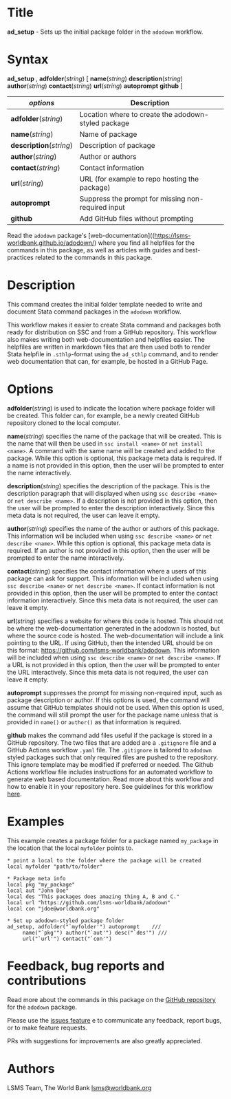 # Title

__ad_setup__ - Sets up the initial package folder in the `adodown` workflow.

# Syntax

__ad_setup__ , __**adf**older__(_string_) [ __**n**ame__(_string_) __**d**escription__(_string_) __**a**uthor__(_string_) __**c**ontact__(_string_) __**u**rl__(_string_) __**auto**prompt__ __**git**hub__ ]

| _options_ | Description |
|--------------------|-------------|
| __**adf**older__(_string_)    | Location where to create the adodown-styled package |
| __**n**ame__(_string_)        | Name of package |
| __**d**escription__(_string_) | Description of package |
| __**a**uthor__(_string_)      | Author or authors |
| __**c**ontact__(_string_)     | Contact information |
| __**u**rl__(_string_)         | URL (for example to repo hosting the package) |
| __**auto**prompt__            | Suppress the prompt for missing non-required input  |
| __**git**hub__                | Add GitHub files without prompting  |

Read the `adodown` package's [web-documentation]((https://lsms-worldbank.github.io/adodown/) where you find all helpfiles for the commands in this package, as well as articles with guides and best-practices related to the commands in this package.

# Description

This command creates the initial folder template needed to write and document Stata command packages in the `adodown` workflow.

This workflow makes it easier to create Stata command and packages both ready for distribution on SSC and from a GitHub repository. This workflow also makes writing both web-documentation and helpfiles easier. The helpfiles are written in markdown files that are then used both to render Stata helpfile in `.sthlp`-format using the `ad_sthlp` command, and to render web documentation that can, for example, be hosted in a GitHub Page.

# Options

__**adf**older__(_string_) is used to indicate the location where package folder will be created. This folder can, for example, be a newly created GitHub repository cloned to the local computer.

__**n**ame__(_string_) specifies the name of the package that will be created. This is the name that will then be used in `ssc install <name>` or `net install <name>`. A command with the same name will be created and added to the package. While this option is optional, this package meta data is required. If a name is not provided in this option, then the user will be prompted to enter the name interactively.

__**d**escription__(_string_) specifies the description of the package. This is the description paragraph that will displayed when using `ssc describe <name>` or `net describe <name>`. If a description is not provided in this option, then the user will be prompted to enter the description interactively. Since this meta data is not required, the user can leave it empty.

__**a**uthor__(_string_) specifies the name of the author or authors of this package. This information will be included when using `ssc describe <name>` or `net describe <name>`. While this option is optional, this package meta data is required. If an author is not provided in this option, then the user will be prompted to enter the name interactively.

__**c**ontact__(_string_) specifies the contact information where a users of this package can ask for support. This information will be included when using `ssc describe <name>` or `net describe <name>`. If contact information is not provided in this option, then the user will be prompted to enter the contact information interactively. Since this meta data is not required, the user can leave it empty.

__**u**rl__(_string_) specifies a website for where this code is hosted. This should not be where the web-documentation generated in the adodown is hosted, but where the source code is hosted. The web-documentation will include a link pointing to the URL. If using GitHub, then the intended URL should be on this format: https://github.com/lsms-worldbank/adodown. This information will be included when using `ssc describe <name>` or `net describe <name>`. If a URL is not provided in this option, then the user will be prompted to enter the URL interactively. Since this meta data is not required, the user can leave it empty.

__**auto**prompt__ suppresses the prompt for missing non-required input, such as package description or author. If this options is used, the command will assume that GitHub templates should not be used. When this option is used, the command will still prompt the user for the package name unless that is provided in `name()` or `author()` as that information is required.

__**git**hub__ makes the command add files useful if the package is stored in a GitHub repository. The two files that are added are a `.gitignore` file and a GitHub Actions workflow `.yaml` file. The `.gitignore` is tailored to `adodown` styled packages such that only required files are pushed to the repository. This ignore template may be modified if preferred or needed. The Github Actions workflow file includes instructions for an automated workflow to generate web based documentation. Read more about this workflow and how to enable it in your repository here. See guidelines for this workflow [here](https://lsms-worldbank.github.io/adodown/articles/web-documenation-using-github-actions.html).

# Examples

This example creates a package folder for a package named `my_package` in the location that the local `myfolder` points to.

```
* point a local to the folder where the package will be created
local myfolder "path/to/folder"

* Package meta info
local pkg "my_package"
local aut "John Doe"
local des "This packages does amazing thing A, B and C."
local url "https://github.com/lsms-worldbank/adodown"
local con "jdoe@worldbank.org"

* Set up adodown-styled package folder
ad_setup, adfolder("`myfolder'") autoprompt    ///
     name("`pkg'") author("`aut'") desc("`des'") ///
     url("`url'") contact("`con'")
```

# Feedback, bug reports and contributions

Read more about the commands in this package on the [GitHub repository](https://github.com/lsms-worldbank/adodown) for the `adodown` package.

Please use the [issues feature](https://github.com/lsms-worldbank/adodown/issues) e to communicate any feedback, report bugs, or to make feature requests.

PRs with suggestions for improvements are also greatly appreciated.

# Authors

LSMS Team, The World Bank lsms@worldbank.org
